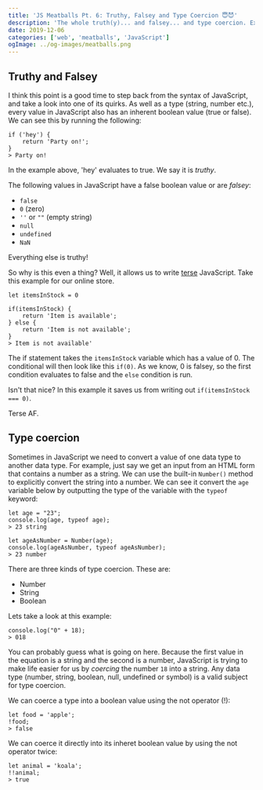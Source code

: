 ```yaml
---
title: 'JS Meatballs Pt. 6: Truthy, Falsey and Type Coercion 😇😈'
description: 'The whole truth(y)... and falsey... and type coercion. Examining the inherent boolean value each value in JavaScript has.'
date: 2019-12-06
categories: ['web', 'meatballs', 'JavaScript']
ogImage: ../og-images/meatballs.png
---
```


## Truthy and Falsey  
I think this point is a good time to step back from the syntax of JavaScript, and take a look into one of its quirks. As well as a type (string, number etc.), every value in JavaScript also has an inherent boolean value (true or false). We can see this by running the following:

	if ('hey') {
		return 'Party on!';
	}
	> Party on! 

In the example above, 'hey' evaluates to true. We say it is *truthy*. 

The following values in JavaScript have a false boolean value or are *falsey*:

-   `false`
-   `0`  (zero)
-   `''`  or  `""`  (empty string)
-   `null`
-   `undefined`
-   `NaN`

Everything else is truthy!

So why is this even a thing? Well, it allows us to write [terse](https://www.google.com/search?q=terse&oq=terse&aqs=chrome..69i57j0l5.754j0j7&sourceid=chrome&ie=UTF-8) JavaScript. Take this example for our online store.

	let itemsInStock = 0
	
	if(itemsInStock) {
		return 'Item is available';
	} else {
		return 'Item is not available';
	}
	> Item is not available'

The if statement takes the `itemsInStock` variable which has a value of 0. The conditional will then look like this `if(0)`. As we know, 0 is falsey, so the first condition evaluates to false and the `else` condition is run.

Isn't that nice? In this example it saves us from writing out `if(itemsInStock === 0)`. 

Terse AF.

## Type coercion

Sometimes in JavaScript we need to convert a value of one data type to another data type. For example, just say we get an input from an HTML form that contains a number as a string. We can use the built-in `Number()` method to explicitly convert the string into a number. We can see it convert the `age` variable below by outputting the type of the variable with the `typeof` keyword:

    let age = "23";
    console.log(age, typeof age);
    > 23 string
    
    let ageAsNumber = Number(age);
    console.log(ageAsNumber, typeof ageAsNumber);
    > 23 number
    
There are three kinds of type coercion. These are:

- Number
- String
- Boolean


Lets take a look at this example:

    console.log("0" + 18);
    > 018

You can probably guess what is going on here. Because the first value in the equation is a string and the second is a number, JavaScript is trying to make life easier for us by *coercing* the number `18` into a string. Any data type (number, string, boolean, null, undefined or symbol) is a valid subject for type coercion. 

We can coerce a type into a boolean value using the not operator (!):

	let food = 'apple';
	!food;
	> false

We can coerce it directly into its inheret boolean value by using the not operator twice:

	let animal = 'koala';
	!!animal;
	> true